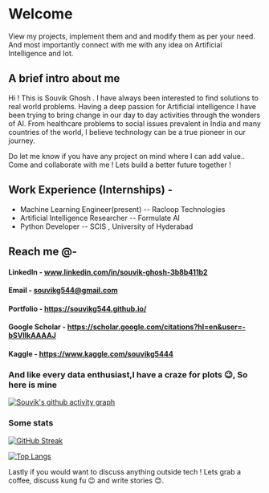 # Welcome
View my projects, implement them and and modify them as per your need. And most importantly connect
with me with any idea on Artificial Intelligence and Iot. 
## A brief intro about me

Hi ! This is Souvik Ghosh . I have always been interested to find solutions to real world problems. Having a deep passion for Artificial intelligence I have been trying
to bring change in our day to day activities through the wonders of AI. From healthcare problems to social issues prevalent in India and many countries of the world, I believe technology can be a true pioneer in our journey.

Do let me know if you have any project on mind where I can add value..
Come and collaborate with me ! Lets build a better future together !

## Work Experience (Internships) -
- Machine Learning Engineer(present) -- Racloop Technologies           
- Artificial Intelligence Researcher -- Formulate AI
- Python Developer                   -- SCIS , University of Hyderabad  

## Reach me @-
#### LinkedIn                        - www.linkedin.com/in/souvik-ghosh-3b8b411b2

#### Email                           - souvikg544@gmail.com

#### Portfolio                       - https://souvikg544.github.io/

#### Google Scholar                  - https://scholar.google.com/citations?hl=en&user=-bSVllkAAAAJ

#### Kaggle                          - https://www.kaggle.com/souvikg5444


### And like every data enthusiast,I have a craze for plots 😉, So here is mine
[![Souvik's github activity graph](https://activity-graph.herokuapp.com/graph?username=souvikg544&theme=dracula)](https://github.com/ashutosh00710/github-readme-activity-graph)

### Some stats
[![GitHub Streak](http://github-readme-streak-stats.herokuapp.com?user=souvikg544&theme=dark&background=000000)](https://git.io/streak-stats)

[![Top Langs](https://github-readme-stats.vercel.app/api/top-langs/?username=souvikg544&layout=compact)](https://github.com/anuraghazra/github-readme-stats)

Lastly if you would want to discuss anything outside tech ! 
Lets grab a coffee, discuss kung fu 😉 and write stories 😊.
